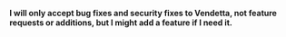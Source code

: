 **I will only accept bug fixes and security fixes to Vendetta, not feature requests or additions, but I might add a feature if I need it.**
